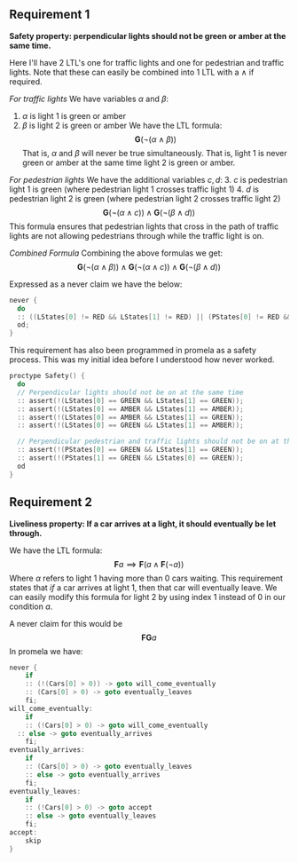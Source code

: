 ## Requirement 1
**Safety property: perpendicular lights should not be green or amber at the same time.**

Here I'll have 2 LTL's one for traffic lights and one for pedestrian and traffic lights. Note that these can easily be combined into 1 LTL with a $\wedge$ if required.

*For traffic lights*
We have variables $\alpha$ and $\beta$:
1. $\alpha$ is light 1 is green or amber
2. $\beta$ is light 2 is green or amber
We have the LTL formula:
$$\textbf{G}(\neg(\alpha \wedge \beta))$$
That is, $\alpha$ and $\beta$ will never be true simultaneously. That is, light 1 is never green or amber at the same time light 2 is green or amber.

*For pedestrian lights*
We have the additional variables $c, d$:
3. $c$ is pedestrian light 1 is green (where pedestrian light 1 crosses traffic light 1)
4. $d$ is pedestrian light 2 is green (where pedestrian light 2 crosses traffic light 2)
$$\textbf{G}(\neg(\alpha \wedge c)) \wedge \textbf{G}(\neg(\beta \wedge d))$$
This formula ensures that pedestrian lights that cross in the path of traffic lights are not allowing pedestrians through while the traffic light is on.

*Combined Formula*
Combining the above formulas we get:
$$\textbf{G}(\neg(\alpha \wedge \beta)) \wedge \textbf{G}(\neg(\alpha \wedge c)) \wedge \textbf{G}(\neg(\beta \wedge d))$$

Expressed as a never claim we have the below:
```c
never {
  do
  :: ((LStates[0] != RED && LStates[1] != RED) || (PStates[0] != RED && LStates[1] != RED) || (PStates[1] != RED && LStates[0] != RED));
  od;
}
```

This requirement has also been programmed in promela as a safety process. This was my initial idea before I understood how never worked.
```c
proctype Safety() {
  do
  // Perpendicular lights should not be on at the same time
  :: assert(!(LStates[0] == GREEN && LStates[1] == GREEN));
  :: assert(!(LStates[0] == AMBER && LStates[1] == AMBER));
  :: assert(!(LStates[0] == AMBER && LStates[1] == GREEN));
  :: assert(!(LStates[0] == GREEN && LStates[1] == AMBER));

  // Perpendicular pedestrian and traffic lights should not be on at the same time
  :: assert(!(PStates[0] == GREEN && LStates[1] == GREEN));
  :: assert(!(PStates[1] == GREEN && LStates[0] == GREEN));
  od
}
```

## Requirement 2
**Liveliness property: If a car arrives at a light, it should eventually be let through.**

We have the LTL formula:
$$\textbf{F}a \implies \textbf{F}(a\wedge\textbf{F}(\neg a))$$
Where $\alpha$ refers to light 1 having  more than 0 cars waiting.
This requirement states that *if* a car arrives at light 1, then that car will eventually leave. We can easily modify this formula for light 2 by using index 1 instead of 0 in our condition $a$.

A never claim for this would be
$$\textbf{FG}a$$
In promela we have:
```c
never {
	if
	:: (!(Cars[0] > 0)) -> goto will_come_eventually
	:: (Cars[0] > 0) -> goto eventually_leaves
	fi;
will_come_eventually:
	if
	:: (!Cars[0] > 0) -> goto will_come_eventually
  :: else -> goto eventually_arrives
	fi;
eventually_arrives:
	if
	:: (Cars[0] > 0) -> goto eventually_leaves
	:: else -> goto eventually_arrives
	fi;
eventually_leaves:
	if
	:: (!Cars[0] > 0) -> goto accept
	:: else -> goto eventually_leaves
	fi;
accept:
	skip
}
```
